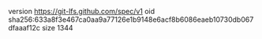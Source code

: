 version https://git-lfs.github.com/spec/v1
oid sha256:633a8f3e467ca0aa9a77126e1b9148e6acf8b6086eaeb10730db067dfaaaf12c
size 1344

